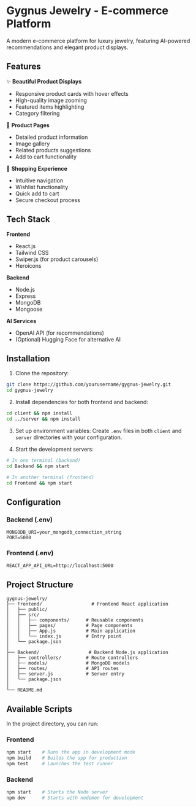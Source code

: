 # Gygnus Jewelry - E-commerce Platform


A modern e-commerce platform for luxury jewelry, featuring AI-powered recommendations and elegant product displays.

## Features

✨ **Beautiful Product Displays**
- Responsive product cards with hover effects
- High-quality image zooming
- Featured items highlighting
- Category filtering

💎 **Product Pages**
- Detailed product information
- Image gallery
- Related products suggestions
- Add to cart functionality


🛒 **Shopping Experience**
- Intuitive navigation
- Wishlist functionality
- Quick add to cart
- Secure checkout process

## Tech Stack

**Frontend**
- React.js
- Tailwind CSS
- Swiper.js (for product carousels)
- Heroicons

**Backend**
- Node.js
- Express
- MongoDB
- Mongoose

**AI Services**
- OpenAI API (for recommendations)
- (Optional) Hugging Face for alternative AI

## Installation

1. Clone the repository:
```bash
git clone https://github.com/yourusername/gygnus-jewelry.git
cd gygnus-jewelry
```

2. Install dependencies for both frontend and backend:
```bash
cd client && npm install
cd ../server && npm install
```

3. Set up environment variables:
   Create `.env` files in both `client` and `server` directories with your configuration.

4. Start the development servers:
```bash
# In one terminal (backend)
cd Backend && npm start

# In another terminal (frontend)
cd Frontend && npm start
```

## Configuration

### Backend (.env)
```
MONGODB_URI=your_mongodb_connection_string
PORT=5000
```

### Frontend (.env)
```
REACT_APP_API_URL=http://localhost:5000
```

## Project Structure

```
gygnus-jewelry/
├── Frontend/                  # Frontend React application
│   ├── public/
│   ├── src/
│   │   ├── components/      # Reusable components
│   │   ├── pages/           # Page components
│   │   ├── App.js           # Main application
│   │   └── index.js         # Entry point
│   └── package.json
│
├── Backend/                  # Backend Node.js application
│   ├── controllers/         # Route controllers
│   ├── models/              # MongoDB models
│   ├── routes/              # API routes
│   ├── server.js            # Server entry
│   └── package.json
│
└── README.md
```

## Available Scripts

In the project directory, you can run:

### Frontend
```bash
npm start    # Runs the app in development mode
npm build    # Builds the app for production
npm test     # Launches the test runner
```

### Backend
```bash
npm start    # Starts the Node server
npm dev      # Starts with nodemon for development
```
